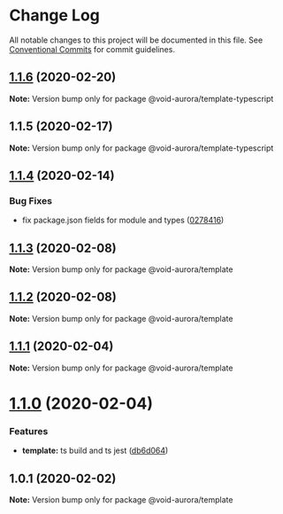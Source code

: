 # Change Log

All notable changes to this project will be documented in this file.
See [Conventional Commits](https://conventionalcommits.org) for commit guidelines.

## [1.1.6](https://github.com/void-aurora/toolkit/compare/@void-aurora/template-typescript@1.1.5...@void-aurora/template-typescript@1.1.6) (2020-02-20)

**Note:** Version bump only for package @void-aurora/template-typescript

## 1.1.5 (2020-02-17)

**Note:** Version bump only for package @void-aurora/template-typescript

## [1.1.4](https://github.com/void-aurora/toolkit/compare/@void-aurora/template@1.1.3...@void-aurora/template@1.1.4) (2020-02-14)

### Bug Fixes

- fix package.json fields for module and types ([0278416](https://github.com/void-aurora/toolkit/commit/02784161794e8a12a22209fdd0f15e674fb85770))

## [1.1.3](https://github.com/void-aurora/toolkit/compare/@void-aurora/template@1.1.2...@void-aurora/template@1.1.3) (2020-02-08)

**Note:** Version bump only for package @void-aurora/template

## [1.1.2](https://github.com/void-aurora/toolkit/compare/@void-aurora/template@1.1.1...@void-aurora/template@1.1.2) (2020-02-08)

**Note:** Version bump only for package @void-aurora/template

## [1.1.1](https://github.com/void-aurora/toolkit/compare/@void-aurora/template@1.1.0...@void-aurora/template@1.1.1) (2020-02-04)

**Note:** Version bump only for package @void-aurora/template

# [1.1.0](https://github.com/void-aurora/toolkit/compare/@void-aurora/template@1.0.1...@void-aurora/template@1.1.0) (2020-02-04)

### Features

- **template:** ts build and ts jest ([db6d064](https://github.com/void-aurora/toolkit/commit/db6d064a1206623723c7d54f56fea003a42b5e76))

## 1.0.1 (2020-02-02)

**Note:** Version bump only for package @void-aurora/template
